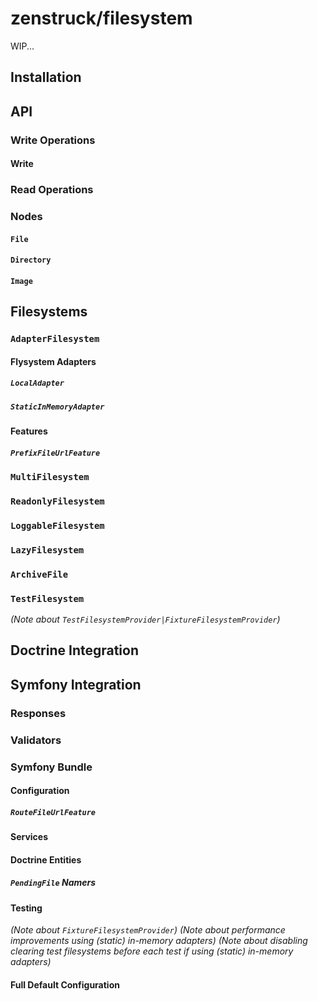 # zenstruck/filesystem

WIP...

## Installation

## API

### Write Operations

#### Write

### Read Operations

### Nodes

#### `File`

#### `Directory`

#### `Image`

## Filesystems

### `AdapterFilesystem`

#### Flysystem Adapters

##### `LocalAdapter`

##### `StaticInMemoryAdapter`

#### Features

##### `PrefixFileUrlFeature`

### `MultiFilesystem`

### `ReadonlyFilesystem`

### `LoggableFilesystem`

### `LazyFilesystem`

### `ArchiveFile`

### `TestFilesystem`

_(Note about `TestFilesystemProvider|FixtureFilesystemProvider`)_

## Doctrine Integration

## Symfony Integration

### Responses

### Validators

### Symfony Bundle

#### Configuration

##### `RouteFileUrlFeature`

#### Services

#### Doctrine Entities

##### `PendingFile` Namers

#### Testing

_(Note about `FixtureFilesystemProvider`)_
_(Note about performance improvements using (static) in-memory adapters)_
_(Note about disabling clearing test filesystems before each test if using (static) in-memory adapters)_

#### Full Default Configuration
